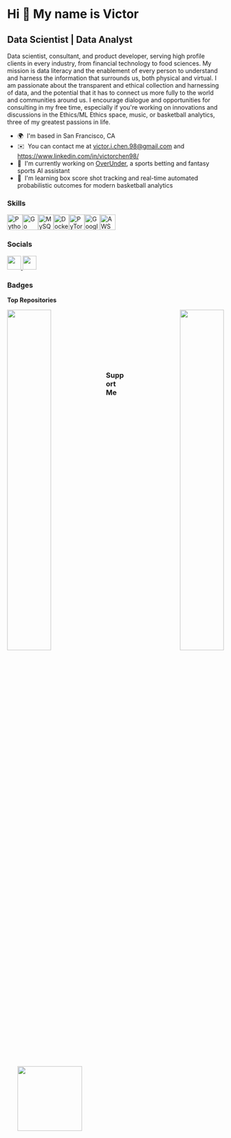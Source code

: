 Hi 👋 My name is Victor
============================

Data Scientist | Data Analyst
------------------------------------------------------

Data scientist, consultant, and product developer, serving high profile clients in every industry, from financial technology to food sciences. My mission is data literacy and the enablement of every person to understand and harness the information that surrounds us, both physical and virtual. I am passionate about the transparent and ethical collection and harnessing of data, and the potential that it has to connect us more fully to the world and communities around us. I encourage dialogue and opportunities for consulting in my free time, especially if you're working on innovations and discussions in the Ethics/ML Ethics space, music, or basketball analytics, three of my greatest passions in life.

* 🌍  I'm based in San Francisco, CA
* ✉️  You can contact me at [victor.i.chen.98@gmail.com](mailto:victor.i.chen.98@gmail.com) and https://www.linkedin.com/in/victorchen98/
* 🚀  I'm currently working on [OverUnder](http://overunder.bb), a sports betting and fantasy sports AI assistant
* 🧠  I'm learning box score shot tracking and real-time automated probabilistic outcomes for modern basketball analytics

### Skills

<p align="left"><a href="https://www.python.org/" target="_blank" rel="noreferrer" style="border: none;"><img src="https://raw.githubusercontent.com/danielcranney/readme-generator/main/public/icons/skills/python-colored.svg" width="36" height="36" alt="Python" style="border: none;" /></a><a href="https://golang.org/" target="_blank" rel="noreferrer" style="border: none;"><img src="https://raw.githubusercontent.com/danielcranney/readme-generator/main/public/icons/skills/go-colored.svg" width="36" height="36" alt="Go" style="border: none;" /></a><a href="https://www.mysql.com/" target="_blank" rel="noreferrer" style="border: none;"><img src="https://raw.githubusercontent.com/danielcranney/readme-generator/main/public/icons/skills/mysql-colored.svg" width="36" height="36" alt="MySQL" style="border: none;" /></a><a href="https://www.docker.com/" target="_blank" rel="noreferrer" style="border: none;"><img src="https://raw.githubusercontent.com/danielcranney/readme-generator/main/public/icons/skills/docker-colored.svg" width="36" height="36" alt="Docker" style="border: none;" /></a><a href="https://pytorch.org/" target="_blank" rel="noreferrer" style="border: none;"><img src="https://raw.githubusercontent.com/danielcranney/readme-generator/main/public/icons/skills/pytorch-colored.svg" width="36" height="36" alt="PyTorch" style="border: none;" /></a><a href="https://cloud.google.com/" target="_blank" rel="noreferrer" style="border: none;"><img src="https://raw.githubusercontent.com/danielcranney/readme-generator/main/public/icons/skills/googlecloud-colored.svg" width="36" height="36" alt="Google Cloud" style="border: none;" /></a><a href="https://aws.amazon.com/" target="_blank" rel="noreferrer" style="border: none;"><img src="https://raw.githubusercontent.com/danielcranney/readme-generator/main/public/icons/skills/aws-colored.svg" width="36" height="36" alt="AWS" style="border: none;" /></a></p>



### Socials

<p align="left"> <a href="https://www.github.com/vchen-98" target="_blank" rel="noreferrer"> <picture> <source media="(prefers-color-scheme: dark)" srcset="https://raw.githubusercontent.com/danielcranney/readme-generator/main/public/icons/socials/github-dark.svg" /> <source media="(prefers-color-scheme: light)" srcset="https://raw.githubusercontent.com/danielcranney/readme-generator/main/public/icons/socials/github.svg" /> <img src="https://raw.githubusercontent.com/danielcranney/readme-generator/main/public/icons/socials/github.svg" width="32" height="32" /> </picture> </a> <a href="https://www.linkedin.com/in/victorchen98" target="_blank" rel="noreferrer"> <picture> <source media="(prefers-color-scheme: dark)" srcset="https://raw.githubusercontent.com/danielcranney/readme-generator/main/public/icons/socials/linkedin-dark.svg" /> <source media="(prefers-color-scheme: light)" srcset="https://raw.githubusercontent.com/danielcranney/readme-generator/main/public/icons/socials/linkedin.svg" /> <img src="https://raw.githubusercontent.com/danielcranney/readme-generator/main/public/icons/socials/linkedin.svg" width="32" height="32" /> </picture> </a></p>

### Badges

<b>Top Repositories</b>

<div width="100%" align="center"><a href="https://github.com/vchen-98/neutral_review_classification" align="left"><img align="left" width="45%" src="https://github-readme-stats.vercel.app/api/pin/?username=vchen-98&repo=neutral_review_classification&title_color=0891b2&text_color=ffffff&icon_color=0891b2&bg_color=1c1917&hide_border=true&locale=en" /></a><a href="https://github.com/vchen-98/phase_3_project" align="right"><img align="right" width="45%" src="https://github-readme-stats.vercel.app/api/pin/?username=vchen-98&repo=phase_3_project&title_color=0891b2&text_color=ffffff&icon_color=0891b2&bg_color=1c1917&hide_border=true&locale=en" /></a></div><br /><br /><br /><br /><br /><br /><br />

### Support Me

<ul style="list-style-type: none; margin: 0;">
  
<li style="display: inline-block; margin-right: 0.25rem; list-style-type: none;"><a href="https://www.ko-fi.com/vvvvc"><img src="https://storage.ko-fi.com/cdn/kofi2.png?v=3" width="150"/></a></li>
    
</ul>

